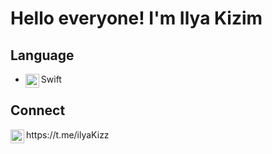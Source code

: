 # Hello everyone! I'm Ilya Kizim

## Language
- Swift <img align="left" alt="swift" width="22px" src="https://cdn.jsdelivr.net/npm/simple-icons@v3/icons/swift.svg"/>

## Connect
<img align="left" alt="xcodingwithalfian |" width="22px" src="https://cdn.jsdelivr.net/npm/simple-icons@v3/icons/telegram.svg"/>
https://t.me/ilyaKizz

